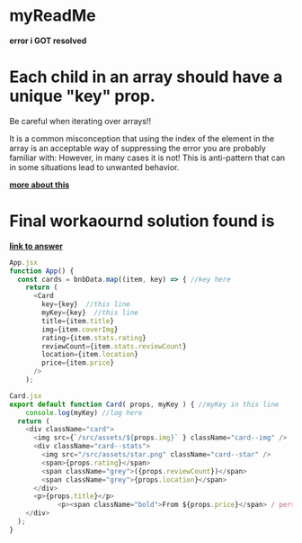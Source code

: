 # myReadMe



**error i GOT  resolved**
# Each child in an array should have a unique "key" prop.
Be careful when iterating over arrays!!

It is a common misconception that using the index of the element in the array is an acceptable way of suppressing the error you are probably familiar with:
However, in many cases it is not! This is anti-pattern that can in some situations lead to unwanted behavior.

**[more about this]([https://](https://stackoverflow.com/questions/28329382/understanding-unique-keys-for-array-children-in-react-js))**


# Final workaournd solution found is

**[link to answer]([https://](https://bobbyhadz.com/blog/react-key-is-not-a-prop-trying-to-access-it-results-undefined))**

```javascript
App.jsx
function App() {
  const cards = bnbData.map((item, key) => { //key here
    return (
      <Card
        key={key}  //this line
        myKey={key}  //this line
        title={item.title}
        img={item.coverImg}
        rating={item.stats.rating}
        reviewCount={item.stats.reviewCount}
        location={item.location}
        price={item.price}
      />
    );
```

```javascript
Card.jsx
export default function Card( props, myKey ) { //myKey in this line
    console.log(myKey) //log here
  return (
    <div className="card">
      <img src={`/src/assets/${props.img}` } className="card--img" />
      <div className="card--stats">
        <img src="/src/assets/star.png" className="card--star" />
        <span>{props.rating}</span>
        <span className="grey">({props.reviewCount})</span>
        <span className="grey">{props.location}</span>
      </div>
      <p>{props.title}</p>    
            <p><span className="bold">From ${props.price}</span> / person</p>
    </div>
  );
}
```